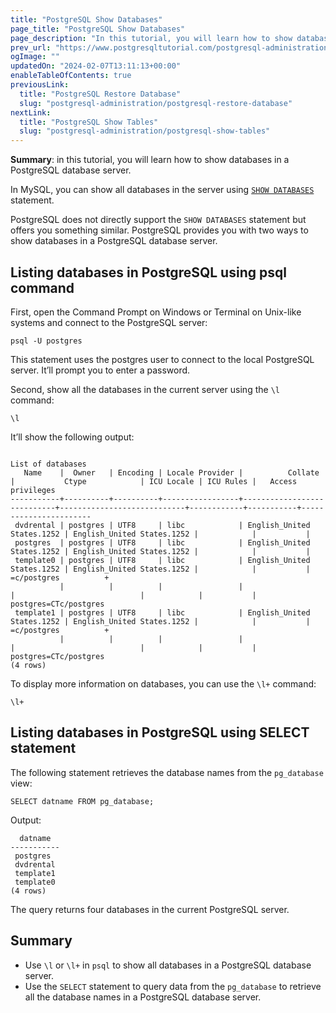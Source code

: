 ```yaml
---
title: "PostgreSQL Show Databases"
page_title: "PostgreSQL Show Databases"
page_description: "In this tutorial, you will learn how to show databases in a PostgreSQL server using psql and pg_database catalog."
prev_url: "https://www.postgresqltutorial.com/postgresql-administration/postgresql-show-databases/"
ogImage: ""
updatedOn: "2024-02-07T13:11:13+00:00"
enableTableOfContents: true
previousLink: 
  title: "PostgreSQL Restore Database"
  slug: "postgresql-administration/postgresql-restore-database"
nextLink: 
  title: "PostgreSQL Show Tables"
  slug: "postgresql-administration/postgresql-show-tables"
---
```





**Summary**: in this tutorial, you will learn how to show databases in a PostgreSQL database server.

In MySQL, you can show all databases in the server using [`SHOW DATABASES`](https://www.mysqltutorial.org/mysql-administration/mysql-show-databases/) statement.

PostgreSQL does not directly support the `SHOW DATABASES` statement but offers you something similar. PostgreSQL provides you with two ways to show databases in a PostgreSQL database server.


## Listing databases in PostgreSQL using psql command

First, open the Command Prompt on Windows or Terminal on Unix\-like systems and connect to the PostgreSQL server:


```phpsql
psql -U postgres
```
This statement uses the postgres user to connect to the local PostgreSQL server. It’ll prompt you to enter a password.

Second, show all the databases in the current server using the `\l` command:


```
\l
```
It’ll show the following output:


```
                                                                      List of databases
   Name    |  Owner   | Encoding | Locale Provider |          Collate           |           Ctype            | ICU Locale | ICU Rules |   Access privileges
-----------+----------+----------+-----------------+----------------------------+----------------------------+------------+-----------+-----------------------
 dvdrental | postgres | UTF8     | libc            | English_United States.1252 | English_United States.1252 |            |           |
 postgres  | postgres | UTF8     | libc            | English_United States.1252 | English_United States.1252 |            |           |
 template0 | postgres | UTF8     | libc            | English_United States.1252 | English_United States.1252 |            |           | =c/postgres          +
           |          |          |                 |                            |                            |            |           | postgres=CTc/postgres
 template1 | postgres | UTF8     | libc            | English_United States.1252 | English_United States.1252 |            |           | =c/postgres          +
           |          |          |                 |                            |                            |            |           | postgres=CTc/postgres
(4 rows)
```
To display more information on databases, you can use the `\l+` command:


```shell
\l+
```

## Listing databases in PostgreSQL using SELECT statement

The following statement retrieves the database names from the `pg_database` view:


```shell
SELECT datname FROM pg_database;
```
Output:


```
  datname
-----------
 postgres
 dvdrental
 template1
 template0
(4 rows)
```
The query returns four databases in the current PostgreSQL server.


## Summary

* Use `\l` or `\l+` in `psql` to show all databases in a PostgreSQL database server.
* Use the `SELECT` statement to query data from the `pg_database` to retrieve all the database names in a PostgreSQL database server.

